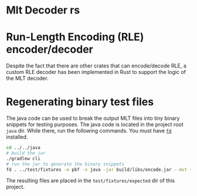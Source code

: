 # Mlt Decoder rs

# Run-Length Encoding (RLE) encoder/decoder
Despite the fact that there are other crates that can encode/decode RLE, a custom RLE decoder has been implemented in Rust to support the logic of the MLT decoder.

# Regenerating binary test files
The java code can be used to break the output MLT files into tiny binary snippets for testing purposes. The java code is located in the project root `java` dir. While there, run the following commands. You must have [`fd`](https://github.com/sharkdp/fd) installed.

```bash
cd ../../java
# build the jar
./gradlew cli
# run the jar to generate the binary snippets
fd . ../test/fixtures -e pbf -x java -jar build/libs/encode.jar --mvt {} --mlt $(tmp='{.}'; echo ${tmp/\/fixtures\///expected/}).mvt --rawstreams --tessellate --outlines ALL --verbose
```

The resulting files are placed in the `test/fixtures/expected` dir of this project.
